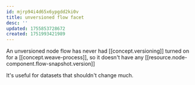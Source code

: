 ```yaml
---
id: mjrp94i4d65x6ypgdd2ki0v
title: unversioned flow facet
desc: ''
updated: 1755853728672
created: 1751993421989
---
```


An unversioned node flow has never had [[concept.versioning]] turned on for a [[concept.weave-process]], so it doesn't have any [[resource.node-component.flow-snapshot.version]]

It's useful for datasets that shouldn't change much.
